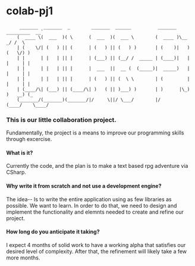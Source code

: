 # colab-pj1
         _______  _______  _        _______  ______          _______ _________  __`
        (  ____ \(  ___  )( \      (  ___  )(  ___ \        (  ____ )\__    _/ /  \  
        | (    \/| (   ) || (      | (   ) || (   ) )       | (    )|   )  (   \/) )
        | |      | |   | || |      | (___) || (__/ /  _____ | (____)|   |  |     | |
        | |      | |   | || |      |  ___  ||  __ (  (_____)|  _____)   |  |     | |
        | |      | |   | || |      | (   ) || (  \ \        | (         |  |     | |
        | (____/\| (___) || (____/\| )   ( || )___) )       | )      |\_)  )   __) (_
        (_______/(_______)(_______/|/     \||/ \___/        |/       (____/    \____/


### This is our little collaboration project.
  Fundamentally, the project is a means to improve our programming skills through excercise.


#### What is it?  
  Currently the code, and the plan is to make a text based rpg adventure via CSharp.

#### Why write it from scratch and not use a development engine?
   The idea-- Is to write the entire application using as few libraries as possible.
  We want to learn. In order to do that, we need to design and implement the functionality
  and elemnts needed to create and refine our project.

#### How long do you anticipate it taking?
   I expect 4 months of solid work to have a working alpha that satisfies our desired level of complexity.
   After that, the refinement will likely take a few more months.
